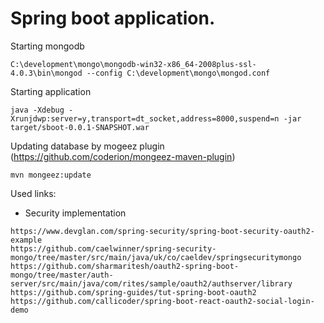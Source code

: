 # Spring boot application.
Starting mongodb  
```
C:\development\mongo\mongodb-win32-x86_64-2008plus-ssl-4.0.3\bin\mongod --config C:\development\mongo\mongod.conf
```
Starting application
```
java -Xdebug -Xrunjdwp:server=y,transport=dt_socket,address=8000,suspend=n -jar target/sboot-0.0.1-SNAPSHOT.war
```
Updating database by mogeez plugin (https://github.com/coderion/mongeez-maven-plugin)  
```
mvn mongeez:update
```

Used links:  
* Security implementation
```  
https://www.devglan.com/spring-security/spring-boot-security-oauth2-example
https://github.com/caelwinner/spring-security-mongo/tree/master/src/main/java/uk/co/caeldev/springsecuritymongo
https://github.com/sharmaritesh/oauth2-spring-boot-mongo/tree/master/auth-server/src/main/java/com/rites/sample/oauth2/authserver/library
https://github.com/spring-guides/tut-spring-boot-oauth2
https://github.com/callicoder/spring-boot-react-oauth2-social-login-demo
```
